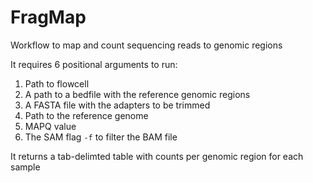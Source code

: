# FragMap
Workflow to map and count sequencing reads to genomic regions

It requires 6 positional arguments to run:

1. Path to flowcell
2. A path to a bedfile with the reference genomic regions
3. A FASTA file with the adapters to be trimmed
4. Path to the reference genome
5. MAPQ value
6. The SAM flag `-f` to filter the BAM file

It returns a tab-delimted table with counts per genomic region for each sample
